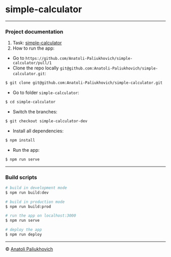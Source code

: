 # simple-calculator

---

### Project documentation

1. Task: [simple-calculator](https://docs.google.com/document/d/1zpXXeSae-BlcxPKgw3DhxZA92cspVailrPYoaXSYrW8/edit?tab=t.0#heading=h.5dt3hghpa22f)
2. How to run the app:
* Go to `https://github.com/Anatoli-Paliukhovich/simple-calculator/pull/1`
* Clone the repo locally `git@github.com:Anatoli-Paliukhovich/simple-calculator.git`:
```bash
$ git clone git@github.com:Anatoli-Paliukhovich/simple-calculator.git
```
* Go to folder `simple-calculator`:
```bash
$ cd simple-calculator
```
- Switch the branches:
```bash
$ git checkout simple-calculator-dev
```
- Install all dependencies:
```bash
$ npm install
```
- Run the app:
```bash
$ npm run serve
```

---

### Build scripts

```bash
# build in development mode
$ npm run build:dev

# build in production mode
$ npm run build:prod

# run the app on localhost:3000
$ npm run serve

# deploy the app
$ npm run deploy
```

---


© [Anatoli Paliukhovich](https://github.com/Anatoli-Paliukhovich)
